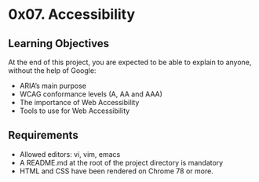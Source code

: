# 0x07. Accessibility
## Learning Objectives
At the end of this project, you are expected to be able to explain to anyone, without the help of Google:

- ARIA’s main purpose
- WCAG conformance levels (A, AA and AAA)
- The importance of Web Accessibility
- Tools to use for Web Accessibility

## Requirements
- Allowed editors: vi, vim, emacs
- A README.md at the root of the project directory is mandatory
- HTML and CSS have been rendered on Chrome 78 or more.